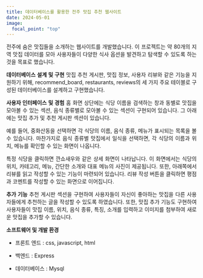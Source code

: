 ```yaml
---
title: 데이터베이스를 활용한 전주 맛집 추천 웹사이트
date: 2024-05-01
image:
  focal_point: "top"
---
```


전주에 숨은 맛집들을 소개하는 웹사이트를 개발했습니다. 
이 프로젝트는 약 80개의 지역 맛집 데이터를 모아 사용자들이 다양한 식사 옵션을 발견하고 탐색할 수 있도록 하는 것을 목표로 했습니다.

**데이터베이스 설계 및 구현**
맛집 추천 게시판, 맛집 정보, 사용자 리뷰와 같은 기능을 지원하기 위해, recommend_board, restaurants, reviews의 세 가지 주요 테이블로 구성된 데이터베이스를 설계하고 구현했습니다.

**사용자 인터페이스 및 경험**
홈 화면 상단에는 식당 이름을 검색하는 창과 동별로 맛집을 모아볼 수 있는 섹션, 음식 종류별로 모아볼 수 있는 섹션이 구현되어 있습니다. 그 아래에는 맛집 추가 및 추천 게시판 섹션이 있습니다.

예를 들어, 중화산동을 선택하면 각 식당의 이름, 음식 종류, 메뉴가 표시되는 목록을 볼 수 있습니다. 마찬가지로 음식 종류별 맛집에서 일식을 선택하면, 각 식당의 이름과 위치, 메뉴를 확인할 수 있는 화면이 나옵니다.

특정 식당을 클릭하면 깐쇼새우와 같은 상세 화면이 나타납니다. 이 화면에서는 식당의 위치, 카테고리, 메뉴, 간단한 소개와 대표 메뉴의 사진이 제공됩니다. 또한, 아래쪽에서 리뷰를 읽고 작성할 수 있는 기능이 마련되어 있습니다. 리뷰 작성 버튼을 클릭하면 평점과 코멘트를 작성할 수 있는 화면으로 이어집니다.

**추가 기능**
추천 게시판 섹션을 구현하여 사용자들이 자신이 좋아하는 맛집을 다른 사용자들에게 추천하는 글을 작성할 수 있도록 하였습니다. 또한, 맛집 추가 기능도 구현하여 사용자들이 맛집 이름, 위치, 음식 종류, 특징, 소개를 입력하고 이미지를 첨부하여 새로운 맛집을 추가할 수 있습니다.

**소프트웨어 및 개발 환경**
- 프론트 엔드 : css, javascript, html

- 백엔드 : Express

- 데이터베이스 : Mysql
<head>
    <style>
        p {
            text-align: justify;
        }
    </style>
</head>